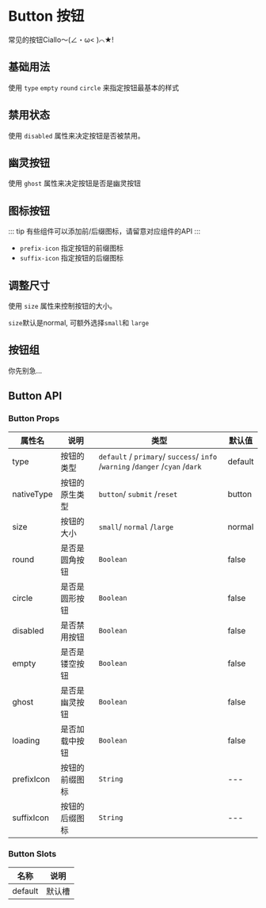# Button 按钮

常见的按钮Ciallo～(∠・ω< )⌒★!

## 基础用法

使用 `type` `empty` `round` `circle` 来指定按钮最基本的样式

<demo
src="./src/basic.vue"
title="贴心地为按钮装备了7套皮肤!"
/>

## 禁用状态

使用 `disabled` 属性来决定按钮是否被禁用。

<demo
src="./src/disabled.vue"
title="disabled是一个布尔值，因此你可以触发简写"
/>

## 幽灵按钮

使用 `ghost` 属性来决定按钮是否是幽灵按钮
<demo
src="./src/ghost.vue"
title="去除了边框的同时淡化背景"
/>

## 图标按钮
::: tip
有些组件可以添加前/后缀图标，请留意对应组件的API
:::


- `prefix-icon` 指定按钮的前缀图标
- `suffix-icon` 指定按钮的后缀图标
<demo
src="./src/icon.vue"
/>

## 调整尺寸

使用 `size` 属性来控制按钮的大小。

`size`默认是normal, 可额外选择`small`和 `large`
<demo
src="./src/size.vue"
/>

## 按钮组

你先别急...

## Button API

### Button Props

| 属性名     | 说明           | 类型                                                         | 默认值  |
| ---------- | -------------- | ------------------------------------------------------------ | ------- |
| type       | 按钮的类型     | `default` /  `primary`/ `success`/ `info` /`warning` /`danger` /`cyan` /`dark` | default |
| nativeType | 按钮的原生类型 | `button`/ `submit` /`reset`                                  | button  |
| size       | 按钮的大小     | `small`/ `normal` /`large`                                   | normal  |
| round      | 是否是圆角按钮 | `Boolean`                                                    | false   |
| circle     | 是否是圆形按钮 | `Boolean`                                                    | false   |
| disabled   | 是否禁用按钮   | `Boolean`                                                    | false   |
| empty      | 是否是镂空按钮 | `Boolean`                                                    | false   |
| ghost      | 是否是幽灵按钮 | `Boolean`                                                    | false   |
| loading    | 是否加载中按钮 | `Boolean`                                                    | false   |
| prefixIcon | 按钮的前缀图标 | `String`                                                     | ---     |
| suffixIcon | 按钮的后缀图标 | `String`                                                     | ---     |

### Button Slots

| 名称    | 说明   |
| ------- | ------ |
| default | 默认槽 |

